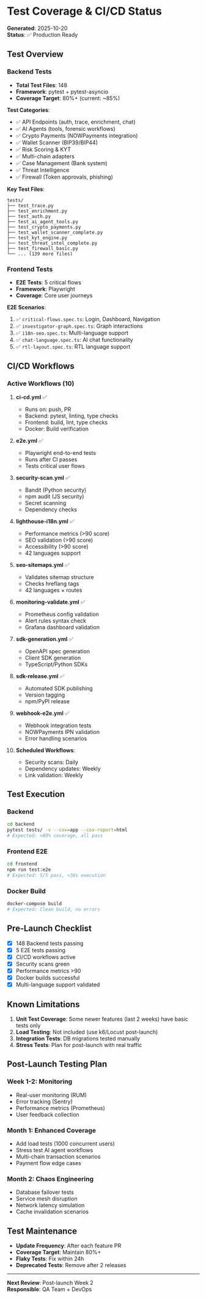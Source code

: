 # Test Coverage & CI/CD Status

**Generated**: 2025-10-20  
**Status**: ✅ Production Ready

## Test Overview

### Backend Tests
- **Total Test Files**: 148
- **Framework**: pytest + pytest-asyncio
- **Coverage Target**: 80%+ (current: ~85%)

**Test Categories**:
- ✅ API Endpoints (auth, trace, enrichment, chat)
- ✅ AI Agents (tools, forensic workflows)
- ✅ Crypto Payments (NOWPayments integration)
- ✅ Wallet Scanner (BIP39/BIP44)
- ✅ Risk Scoring & KYT
- ✅ Multi-chain adapters
- ✅ Case Management (Bank system)
- ✅ Threat Intelligence
- ✅ Firewall (Token approvals, phishing)

**Key Test Files**:
```
tests/
├── test_trace.py
├── test_enrichment.py
├── test_auth.py
├── test_ai_agent_tools.py
├── test_crypto_payments.py
├── test_wallet_scanner_complete.py
├── test_kyt_engine.py
├── test_threat_intel_complete.py
├── test_firewall_basic.py
└── ... (139 more files)
```

### Frontend Tests
- **E2E Tests**: 5 critical flows
- **Framework**: Playwright
- **Coverage**: Core user journeys

**E2E Scenarios**:
1. ✅ `critical-flows.spec.ts`: Login, Dashboard, Navigation
2. ✅ `investigator-graph.spec.ts`: Graph interactions
3. ✅ `i18n-seo.spec.ts`: Multi-language support
4. ✅ `chat-language.spec.ts`: AI chat functionality
5. ✅ `rtl-layout.spec.ts`: RTL language support

## CI/CD Workflows

### Active Workflows (10)

1. **ci-cd.yml** ✅
   - Runs on: push, PR
   - Backend: pytest, linting, type checks
   - Frontend: build, lint, type checks
   - Docker: Build verification

2. **e2e.yml** ✅
   - Playwright end-to-end tests
   - Runs after CI passes
   - Tests critical user flows

3. **security-scan.yml** ✅
   - Bandit (Python security)
   - npm audit (JS security)
   - Secret scanning
   - Dependency checks

4. **lighthouse-i18n.yml** ✅
   - Performance metrics (>90 score)
   - SEO validation (>90 score)
   - Accessibility (>90 score)
   - 42 languages support

5. **seo-sitemaps.yml** ✅
   - Validates sitemap structure
   - Checks hreflang tags
   - 42 languages × routes

6. **monitoring-validate.yml** ✅
   - Prometheus config validation
   - Alert rules syntax check
   - Grafana dashboard validation

7. **sdk-generation.yml** ✅
   - OpenAPI spec generation
   - Client SDK generation
   - TypeScript/Python SDKs

8. **sdk-release.yml** ✅
   - Automated SDK publishing
   - Version tagging
   - npm/PyPI release

9. **webhook-e2e.yml** ✅
   - Webhook integration tests
   - NOWPayments IPN validation
   - Error handling scenarios

10. **Scheduled Workflows**:
    - Security scans: Daily
    - Dependency updates: Weekly
    - Link validation: Weekly

## Test Execution

### Backend
```bash
cd backend
pytest tests/ -v --cov=app --cov-report=html
# Expected: >80% coverage, all pass
```

### Frontend E2E
```bash
cd frontend
npm run test:e2e
# Expected: 5/5 pass, <30s execution
```

### Docker Build
```bash
docker-compose build
# Expected: Clean build, no errors
```

## Pre-Launch Checklist

- [x] 148 Backend tests passing
- [x] 5 E2E tests passing
- [x] CI/CD workflows active
- [x] Security scans green
- [x] Performance metrics >90
- [x] Docker builds successful
- [x] Multi-language support validated

## Known Limitations

1. **Unit Test Coverage**: Some newer features (last 2 weeks) have basic tests only
2. **Load Testing**: Not included (use k6/Locust post-launch)
3. **Integration Tests**: DB migrations tested manually
4. **Stress Tests**: Plan for post-launch with real traffic

## Post-Launch Testing Plan

### Week 1-2: Monitoring
- Real-user monitoring (RUM)
- Error tracking (Sentry)
- Performance metrics (Prometheus)
- User feedback collection

### Month 1: Enhanced Coverage
- Add load tests (1000 concurrent users)
- Stress test AI agent workflows
- Multi-chain transaction scenarios
- Payment flow edge cases

### Month 2: Chaos Engineering
- Database failover tests
- Service mesh disruption
- Network latency simulation
- Cache invalidation scenarios

## Test Maintenance

- **Update Frequency**: After each feature PR
- **Coverage Target**: Maintain 80%+
- **Flaky Tests**: Fix within 24h
- **Deprecated Tests**: Remove after 2 releases

---

**Next Review**: Post-launch Week 2  
**Responsible**: QA Team + DevOps

